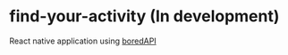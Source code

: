 # find-your-activity (In development)
React native application using [boredAPI]("https://www.boredapi.com/") 


